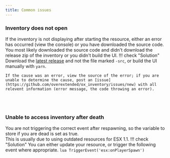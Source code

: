 ```yaml
---
title: Common issues
---
```


### Inventory does not open
If the inventory is not displaying after starting the resource, either an error has occurred (view the console) or you have downloaded the source code.
You most likely downloaded the source code and didn't download the release zip of the inventory or you didn't build the UI.
!!! check "Solution"
	Download the [latest release](https://github.com/overextended/ox_inventory/releases/latest) and not the file marked `-src`, or build the UI manually with `yarn`.

	If the cause was an error, view the source of the error; if you are unable to determine the cause, post an [issue](https://github.com/overextended/ox_inventory/issues/new) with all relevent information (error message, the code throwing an error).


<br><br>

### Unable to access inventory after death
You are not triggering the correct event after respawning, so the variable to store if you are dead is set as true.  
This is usually due to using outdated resources for ESX 1.1.
!!! check "Solution"
	You can either update your resource, or trigger the following event where appropriate.
	```lua
	TriggerEvent('esx:onPlayerSpawn')
	```
